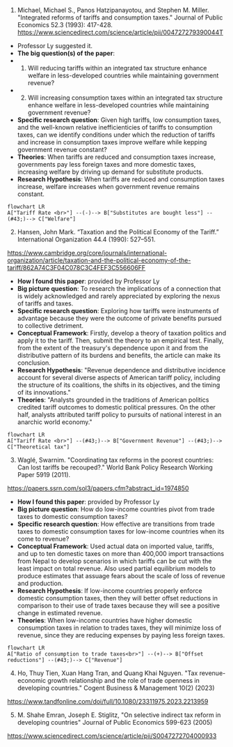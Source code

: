 1. Michael, Michael S., Panos Hatzipanayotou, and Stephen M. Miller. "Integrated reforms of tariffs and consumption taxes." Journal of Public Economics 52.3 (1993): 417-428. 
https://www.sciencedirect.com/science/article/pii/004727279390044T
- Professor Ly suggested it.
- **The big question(s) of the paper**:
- 1. Will reducing tariffs  within an integrated tax structure enhance welfare in less-developed countries while maintaining government revenue?
- 2. Will increasing consumption taxes within an integrated tax structure enhance welfare in less-developed countries while maintaining government revenue?
- **Specific research question**: Given high tariffs, low consumption taxes, and the well-known relative inefficienticies of tariffs to consumption taxes, can we identify conditions under which the reduction of tariffs and increase in consumption taxes improve welfare while kepping government revenue constant?
- **Theories**: When tariffs are reduced and consumption taxes increase, governments pay less foreign taxes and more domestic taxes, increasing welfare by driving up demand for substitute products. 
- **Research Hypothesis**: When tariffs are reduced and consumption taxes increase, welfare increases when government revenue remains constant. 

```mermaid
flowchart LR
A["Tariff Rate <br>"] --(-)--> B["Substitutes are bought less"] --(#43;)--> C["Welfare"]
```


2. Hansen, John Mark. “Taxation and the Political Economy of the Tariff.” International Organization 44.4 (1990): 527–551.

https://www.cambridge.org/core/journals/international-organization/article/taxation-and-the-political-economy-of-the-tariff/862A74C3F04C078C3C4FEF3C556606FF

-  **How I found this paper**: provided by Professor Ly
-  **Big picture question**: To research the implications of a connection that is widely acknowledged and rarely appreciated by exploring the nexus of tariffs and taxes.
- **Specific research question**: Exploring how tariffs were instruments of advantage because they were the outcome of private benefits pursued to collective detriment.
- **Conceptual Framework**: Firstly, develop a theory of taxation politics and apply it to the tariff. Then, submit the theory to an empirical test. Finally, from the extent of the treasury's dependence upon it and from the distributive pattern of its burdens and benefits, the article can make its conclusion.
- **Research Hypothesis**: "Revenue dependence and distributive incidence account for several diverse aspects of American tariff policy, including the structure of its coalitions, the shifts in its objectives, and the timing of its innovations."
- **Theories**: "Analysts grounded in the traditions of American politics credited tariff outcomes to domestic political pressures. On the other half, analysts attributed tariff policy to pursuits of national interest in an anarchic world economy."

```mermaid
flowchart LR
A["Tariff Rate <br>"] --(#43;)--> B["Government Revenue"] --(#43;)--> C["Theoretical tax"]
```


3. Waglé, Swarnim. "Coordinating tax reforms in the poorest countries: Can lost tariffs be recouped?." World Bank Policy Research Working Paper 5919 (2011).

https://papers.ssrn.com/sol3/papers.cfm?abstract_id=1974850

-  **How I found this paper**: provided by Professor Ly
-  **Big picture question**: How do low-income countries pivot from trade taxes to domestic consumption taxes? 
- **Specific research question**: How effective are transitions from trade taxes to domestic consumption taxes for low-income countries when its come to revenue?
- **Conceptual Framework**: Used actual data on imported value, tariffs, and up to ten domestic taxes on more than 400,000 import transactions from Nepal to develop scenarios in which tariffs can be cut with the least impact on total revenue. Also used partial equilibrium models to produce estimates that assuage fears about the scale of loss of revenue and production.
- **Research Hypothesis**: If low-income countries properly enforce domestic consumption taxes, then they will better offset reductions in comparison to their use of trade taxes because they will see a positive change in estimated revenue. 
- **Theories**: When low-income countries have higher domestic consumption taxes in relation to trades taxes, they will minimize loss of revenue, since they are reducing expenses by paying less foreign taxes.  


```mermaid
flowchart LR
A["Ratio of consumption to trade taxes<br>"] --(+)--> B["Offset reductions"] --(#43;)--> C["Revenue"]
```


4. Ho, Thuy Tien, Xuan Hang Tran, and Quang Khai Nguyen. "Tax revenue-economic growth relationship and the role of trade openness in developing countries." Cogent Business & Management 10(2) (2023)

https://www.tandfonline.com/doi/full/10.1080/23311975.2023.2213959

5. M. Shahe Emran, Joseph E. Stiglitz, "On selective indirect tax reform in developing countries" Journal of Public Economics 599-623 (2005)

https://www.sciencedirect.com/science/article/pii/S0047272704000933


